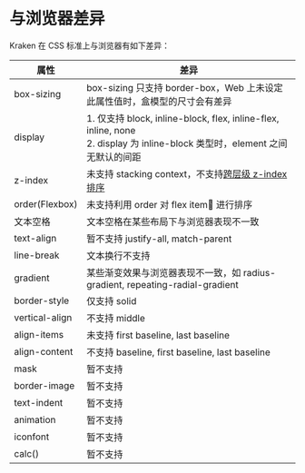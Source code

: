 # 与浏览器差异

Kraken 在 CSS 标准上与浏览器有如下差异：

| 属性           | 差异                                                                                                                            |
| -------------- | ------------------------------------------------------------------------------------------------------------------------------- |
| box-sizing     | box-sizing 只支持 border-box，Web 上未设定此属性值时，盒模型的尺寸会有差异                                                      |
| display        | 1. 仅支持 block, inline-block, flex, inline-flex, inline, none<br />2. display 为 inline-block 类型时，element 之间无默认的间距 |
| z-index        | 未支持 stacking context，不支持[跨层级 z-index 排序](https://github.com/openkraken/kraken/issues/55)                            |
| order(Flexbox) | 未支持利用 order 对 flex item 进行排序                                                                                          |
| 文本空格       | 文本空格在某些布局下与浏览器表现不一致                                                                                          |
| text-align     | 暂不支持 justify-all, match-parent                                                                                              |
| line-break     | 文本换行不支持                                                                                                                  |
| gradient       | 某些渐变效果与浏览器表现不一致，如 radius-gradient, repeating-radial-gradient                                                   |
| border-style   | 仅支持 solid                                                                                                                    |
| vertical-align | 不支持 middle                                                                                                                   |
| align-items    | 未支持 first baseline, last baseline                                                                                            |
| align-content  | 不支持 baseline, first baseline, last baseline                                                                                  |
| mask           | 暂不支持                                                                                                                        |
| border-image   | 暂不支持                                                                                                                        |
| text-indent    | 暂不支持                                                                                                                        |
| animation      | 暂不支持                                                                                                                        |
| iconfont       | 暂不支持                                                                                                                        |
| calc()         | 暂不支持                                                                                                                        |
